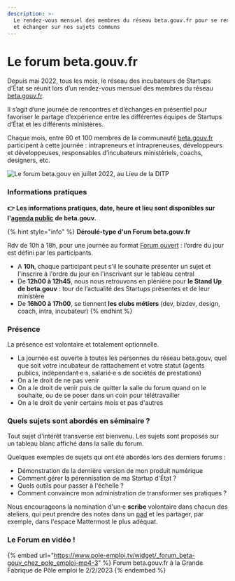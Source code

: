 ```yaml
---
description: >-
  Le rendez-vous mensuel des membres du réseau beta.gouv.fr pour se rencontrer
  et échanger sur nos sujets communs
---
```


# Le forum beta.gouv.fr

Depuis mai 2022, tous les mois, le réseau des incubateurs de Startups d’État se réunit lors d’un rendez-vous mensuel des membres du réseau [beta.gouv.fr](http://beta.gouv.fr/).&#x20;

Il s’agit d’une journée de rencontres et d’échanges en présentiel pour favoriser le partage d’expérience entre les différentes équipes de Startups d’État et les différents ministères.

Chaque mois, entre 60 et 100 membres de la communauté [beta.gouv.fr](http://beta.gouv.fr/) participent à cette journée : intrapreneurs et intrapreneuses, développeurs et développeuses, responsables d’incubateurs ministériels, coachs, designers, etc.

![Le forum beta.gouv en juillet 2022, au Lieu de la DITP](../../../.gitbook/assets/IMG\_8811.jpg)

### Informations pratiques

**👉 Les informations pratiques, date, heure et lieu sont disponibles sur l'**[**agenda public**](https://calendar.google.com/calendar/embed?src=0ieonqap1r5jeal5ugeuhoovlg%40group.calendar.google.com\&ctz=Europe%2FParis) **de beta.gouv.**

{% hint style="info" %}
**Déroulé-type d'un Forum beta.gouv.fr**

Rdv de 10h à 18h, pour une journée au format [Forum ouvert](https://fr.wikipedia.org/wiki/M%C3%A9thodologie\_Forum\_Ouvert) : l’ordre du jour est défini par les participants.

* A **10h**, chaque participant peut s'il le souhaite présenter un sujet et l'inscrire à l'ordre du jour en l'inscrivant sur le tableau central
* De **12h00 à 12h45**, nous nous retrouvons en plénière pour **le Stand Up de beta.gouv** : tour de l’actualité des Startups présentes et de leur ministère
* De **16h00 à 17h00**, se tiennent **les clubs métiers** (dev, bizdev, design, coach, intra, incubateur)
{% endhint %}

### Présence

La présence est volontaire et totalement optionnelle.

* La journée est ouverte à toutes les personnes du réseau beta.gouv, quel que soit votre incubateur de rattachement et votre statut (agents publics, indépendant·e·s, salarié·e·s de sociétés de prestations)
* On a le droit de ne pas venir
* On a le droit de venir puis de quitter la salle du forum quand on le souhaite, ou de se poser dans un coin pour télétravailler
* On a le droit de venir certains mois et pas d'autres

### Quels sujets sont abordés en séminaire ?

Tout sujet d'intérêt transverse est bienvenu. Les sujets sont proposés sur un tableau blanc affiché dans la salle du forum.&#x20;

Quelques exemples de sujets qui ont été abordés lors des derniers forums :&#x20;

* Démonstration de la dernière version de mon produit numérique
* Comment gérer la pérennisation de ma Startup d'État ?
* Quels outils pour passer à l'échelle ?&#x20;
* Comment convaincre mon administration de transformer ses pratiques ?

Nous encourageons la nomination d'un·e **scribe** volontaire dans chacun des ateliers, qui peut prendre des notes dans un [pad](../../jutilise-les-outils-de-la-communaute/pad.md) et les partager, par exemple, dans l'espace Mattermost le plus adéquat.

### Le Forum en vidéo !

{% embed url="https://www.pole-emploi.tv/widget/_forum_beta-gouv_chez_pole_emploi-mp4-3" %}
Forum beta.gouv.fr à la Grande Fabrique de Pôle emploi le 2/2/2023
{% endembed %}

